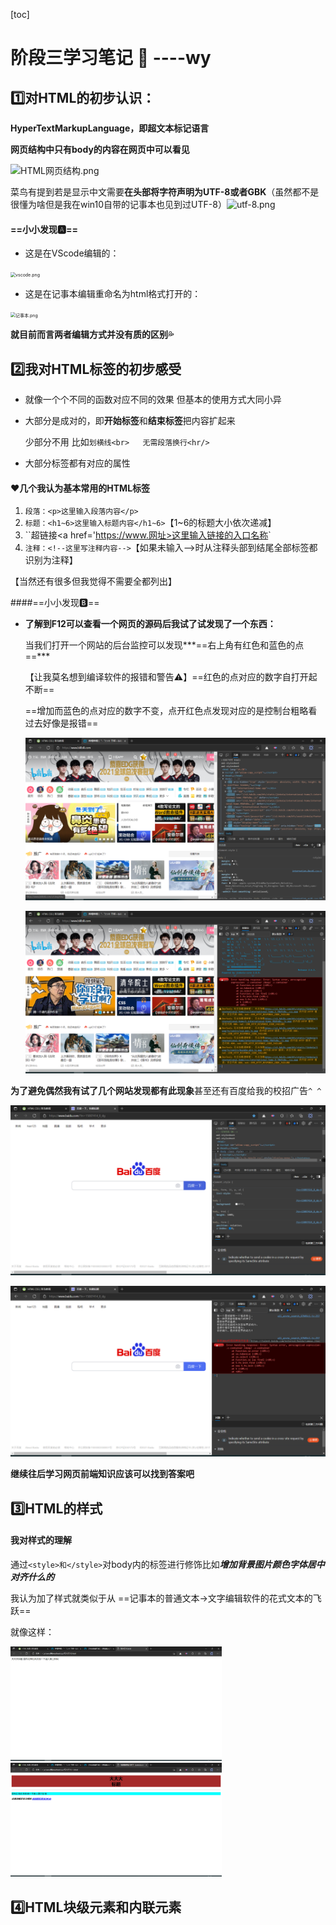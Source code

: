 

[toc]



# 阶段三学习笔记 🎅    ----wy

## 1️⃣对HTML的初步认识：

**HyperTextMarkupLanguage，即超文本标记语言**



**网页结构中只有body的内容在网页中可以看见**

![HTML网页结构.png](https://github.com/ITAwenya/-/blob/main/HTML%E7%BD%91%E9%A1%B5%E7%BB%93%E6%9E%84.png?raw=true)

菜鸟有提到若是显示中文需要**在头部将字符声明为UTF-8或者GBK**（虽然都不是很懂为啥但是我在win10自带的记事本也见到过UTF-8）![utf-8.png](https://github.com/ITAwenya/-/blob/main/utf-8.png?raw=true)

#### ==小小发现🅰==

+ 这是在VScode编辑的：

<img src="https://github.com/ITAwenya/-/blob/main/vscode.png?raw=true" alt="vscode.png" style="zoom: 50%;" />

+ 这是在记事本编辑重命名为html格式打开的：

<img src="https://github.com/ITAwenya/-/blob/main/%E8%AE%B0%E4%BA%8B%E6%9C%AC.png?raw=true" alt="记事本.png" style="zoom: 50%;" />



**就目前而言两者编辑方式并没有质的区别💦**





## 2️⃣我对HTML标签的初步感受

+ 就像一个个不同的函数对应不同的效果 但基本的使用方式大同小异

+ 大部分是成对的，即**开始标签**和**结束标签**把内容扩起来

   少部分不用 比如`划横线<br>   无需段落换行<hr/>`
   
+ 大部分标签都有对应的属性



#### ❤几个我认为基本常用的HTML标签

1. `段落：<p>这里输入段落内容</p>` 
2. `标题：<h1~6>这里输入标题内容</h1~6>`【1~6的标题大小依次递减】
3. ``超链接<a href='https://www.网址>这里输入链接的入口名称</a>`
4. `注释：<!--这里写注释内容-->`【如果未输入-->时从注释头部到结尾全部标签都识别为注释】

【当然还有很多但我觉得不需要全都列出】

####==小小发现🅱==

+ **了解到F12可以查看一个网页的源码后我试了试发现了一个东西：**

  当我们打开一个网站的后台监控可以发现***==右上角有红色和蓝色的点==***

  【让我莫名想到编译软件的报错和警告⚠】==红色的点对应的数字自打开起不断==

  ==增加而蓝色的点对应的数字不变，点开红色点发现对应的是控制台粗略看过去好像是报错==

  ![B1.png](https://github.com/ITAwenya/Tasks/blob/main/B1.png?raw=true)

  ![B2.png](https://github.com/ITAwenya/Tasks/blob/main/B2.png?raw=true)



**为了避免偶然我有试了几个网站发现都有此现象**甚至还有百度给我的校招广告`^ ^`



![bai1.png](https://github.com/ITAwenya/Tasks/blob/main/bai1.png?raw=true)

![bai2.png](https://github.com/ITAwenya/Tasks/blob/main/bai2.png?raw=true)



**继续往后学习网页前端知识应该可以找到答案吧**





## 3️⃣HTML的样式

#### 我对样式的理解

通过`<style>和</style>`对body内的标签进行修饰比如***增加背景图片颜色字体居中对齐什么的***

我认为加了样式就类似于从 ==记事本的普通文本→文字编辑软件的花式文本的飞跃==

就像这样：

<img src="https://github.com/ITAwenya/Tasks/blob/main/w.png?raw=true" alt="w.png" style="zoom:33%;" />

<img src="https://github.com/ITAwenya/Tasks/blob/main/v.png?raw=true" alt="v.png" style="zoom: 33%;" />





## 4️⃣HTML块级元素和内联元素



